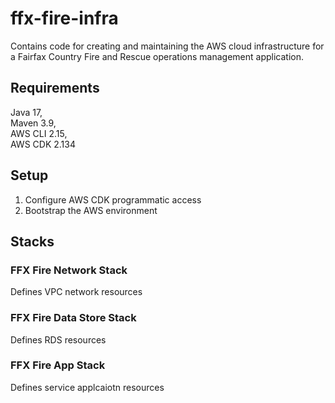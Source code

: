 # ffx-fire-infra
Contains code for creating and maintaining the AWS cloud infrastructure for a Fairfax Country Fire and Rescue operations management application.

## Requirements
Java 17,<br/> 
Maven 3.9,<br/> 
AWS CLI 2.15,<br/> 
AWS CDK 2.134<br/>

## Setup
1. Configure AWS CDK programmatic access
2. Bootstrap the AWS environment 

## Stacks
### FFX Fire Network Stack
Defines VPC network resources

### FFX Fire Data Store Stack
Defines RDS resources

### FFX Fire App Stack
Defines service applcaiotn resources
